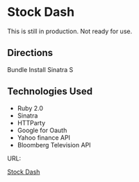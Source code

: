 # Stock Dash 
This is still in production. Not ready for use. 

## Directions

Bundle Install
Sinatra S

## Technologies Used
+ Ruby 2.0
+ Sinatra
+ HTTParty
+ Google for Oauth
+ Yahoo finance API
+ Bloomberg Television API


URL: 

<a href="http://frozen-escarpment-3408.herokuapp.com/">Stock Dash</a> 